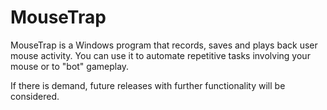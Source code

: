# MouseTrap
MouseTrap is a Windows program that records, saves and plays back user mouse activity. You can use it to automate repetitive tasks involving your mouse or to "bot" gameplay.

If there is demand, future releases with further functionality will be considered.
